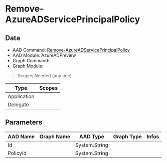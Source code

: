 # Remove-AzureADServicePrincipalPolicy

## Data

+ AAD Command: [Remove-AzureADServicePrincipalPolicy](https://docs.microsoft.com/en-us/powershell/module/AzureAD/Remove-AzureADServicePrincipalPolicy?view=azureadps-2.0-preview)
+ AAD Module: AzureADPreview
+ Graph Command: 
+ Graph Module: 

> Scopes Needed (any one)

|Type|Scopes|
|---|---|
|Application||
|Delegate||

## Parameters

|AAD Name|Graph Name|AAD Type|Graph Type|Infos|
|---|---|---|---|---|
|Id||System.String|||
|PolicyId||System.String|||

